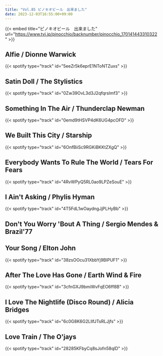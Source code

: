 ```yaml
---
title: "Vol.85 ピノキオビール　出来ました"
date: 2023-12-03T16:55:00+09:00
---
```


{{< embed title="ピノキオビール　出来ました" url="https://www.tvi.jp/pinocchio/backnumber/pinocchio_170141443310322" >}}

## Alfie / Dionne Warwick
{{< spotify type="track" id="5eeZr5k6eprE1NToNTZuxs" >}}

## Satin Doll / The Stylistics
{{< spotify type="track" id="0Zw39OvL3d3J2qfqrslmf3" >}}

## Something In The Air / Thunderclap Newman
{{< spotify type="track" id="0emd9tHSVP4dK6UG4pcOFD" >}}

## We Built This City / Starship
{{< spotify type="track" id="6OnfBiiSc9RGKiBKKtZXgQ" >}}

## Everybody Wants To Rule The World / Tears For Fears
{{< spotify type="track" id="4RvWPyQ5RL0ao9LPZeSouE" >}}

## I Ain't Asking / Phylis Hyman
{{< spotify type="track" id="4T5FdL1wOaydngJjPLHyBb" >}}

## Don't You Worry 'Bout A Thing / Sergio Mendes & Brazil'77

## Your Song / Elton John
{{< spotify type="track" id="38zsOOcu31XbbYj9BIPUF1" >}}

## After The Love Has Gone / Earth Wind & Fire
{{< spotify type="track" id="3cfnGXJ9bmiWvFqEO6ff8B" >}}

## I Love The Nightlife (Disco Round) / Alicia Bridges
{{< spotify type="track" id="6c0G8K6G2LlIfJTsRLJjfs" >}}

## Love Train / The O'jays
{{< spotify type="track" id="28285KFbyCq8sJofn58qlD" >}}

